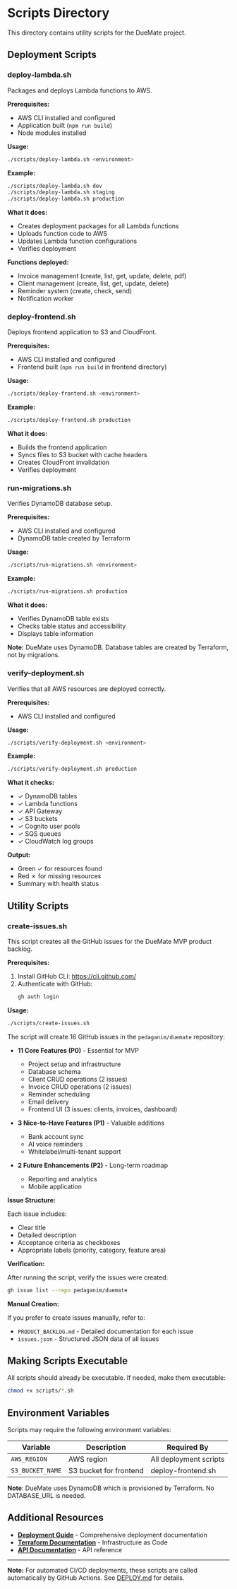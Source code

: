 # Scripts Directory

This directory contains utility scripts for the DueMate project.

## Deployment Scripts

### deploy-lambda.sh

Packages and deploys Lambda functions to AWS.

**Prerequisites:**
- AWS CLI installed and configured
- Application built (`npm run build`)
- Node modules installed

**Usage:**
```bash
./scripts/deploy-lambda.sh <environment>
```

**Example:**
```bash
./scripts/deploy-lambda.sh dev
./scripts/deploy-lambda.sh staging
./scripts/deploy-lambda.sh production
```

**What it does:**
- Creates deployment packages for all Lambda functions
- Uploads function code to AWS
- Updates Lambda function configurations
- Verifies deployment

**Functions deployed:**
- Invoice management (create, list, get, update, delete, pdf)
- Client management (create, list, get, update, delete)
- Reminder system (create, check, send)
- Notification worker

### deploy-frontend.sh

Deploys frontend application to S3 and CloudFront.

**Prerequisites:**
- AWS CLI installed and configured
- Frontend built (`npm run build` in frontend directory)

**Usage:**
```bash
./scripts/deploy-frontend.sh <environment>
```

**Example:**
```bash
./scripts/deploy-frontend.sh production
```

**What it does:**
- Builds the frontend application
- Syncs files to S3 bucket with cache headers
- Creates CloudFront invalidation
- Verifies deployment

### run-migrations.sh

Verifies DynamoDB database setup.

**Prerequisites:**
- AWS CLI installed and configured
- DynamoDB table created by Terraform

**Usage:**
```bash
./scripts/run-migrations.sh <environment>
```

**Example:**
```bash
./scripts/run-migrations.sh production
```

**What it does:**
- Verifies DynamoDB table exists
- Checks table status and accessibility
- Displays table information

**Note:** DueMate uses DynamoDB. Database tables are created by Terraform, not by migrations.

### verify-deployment.sh

Verifies that all AWS resources are deployed correctly.

**Prerequisites:**
- AWS CLI installed and configured

**Usage:**
```bash
./scripts/verify-deployment.sh <environment>
```

**Example:**
```bash
./scripts/verify-deployment.sh production
```

**What it checks:**
- ✓ DynamoDB tables
- ✓ Lambda functions
- ✓ API Gateway
- ✓ S3 buckets
- ✓ Cognito user pools
- ✓ SQS queues
- ✓ CloudWatch log groups

**Output:**
- Green ✓ for resources found
- Red ✗ for missing resources
- Summary with health status

## Utility Scripts

### create-issues.sh

This script creates all the GitHub issues for the DueMate MVP product backlog.

**Prerequisites:**

1. Install GitHub CLI: https://cli.github.com/
2. Authenticate with GitHub:
   ```bash
   gh auth login
   ```

**Usage:**

```bash
./scripts/create-issues.sh
```

The script will create 16 GitHub issues in the `pedaganim/duemate` repository:

- **11 Core Features (P0)** - Essential for MVP
  - Project setup and infrastructure
  - Database schema
  - Client CRUD operations (2 issues)
  - Invoice CRUD operations (2 issues)
  - Reminder scheduling
  - Email delivery
  - Frontend UI (3 issues: clients, invoices, dashboard)

- **3 Nice-to-Have Features (P1)** - Valuable additions
  - Bank account sync
  - AI voice reminders
  - Whitelabel/multi-tenant support

- **2 Future Enhancements (P2)** - Long-term roadmap
  - Reporting and analytics
  - Mobile application

**Issue Structure:**

Each issue includes:
- Clear title
- Detailed description
- Acceptance criteria as checkboxes
- Appropriate labels (priority, category, feature area)

**Verification:**

After running the script, verify the issues were created:

```bash
gh issue list --repo pedaganim/duemate
```

**Manual Creation:**

If you prefer to create issues manually, refer to:
- `PRODUCT_BACKLOG.md` - Detailed documentation for each issue
- `issues.json` - Structured JSON data of all issues

## Making Scripts Executable

All scripts should already be executable. If needed, make them executable:

```bash
chmod +x scripts/*.sh
```

## Environment Variables

Scripts may require the following environment variables:

| Variable | Description | Required By |
|----------|-------------|-------------|
| `AWS_REGION` | AWS region | All deployment scripts |
| `S3_BUCKET_NAME` | S3 bucket for frontend | deploy-frontend.sh |

**Note**: DueMate uses DynamoDB which is provisioned by Terraform. No DATABASE_URL is needed.

## Additional Resources

- **[Deployment Guide](../DEPLOY.md)** - Comprehensive deployment documentation
- **[Terraform Documentation](../terraform/README.md)** - Infrastructure as Code
- **[API Documentation](../API_README.md)** - API reference

---

**Note:** For automated CI/CD deployments, these scripts are called automatically by GitHub Actions. See [DEPLOY.md](../DEPLOY.md) for details.
